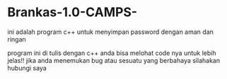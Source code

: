 # Brankas-1.0-CAMPS-
ini adalah program c++ untuk menyimpan password dengan aman dan ringan 

program ini di tulis dengan c++ anda bisa melohat code nya untuk lebih jelas!!
jika anda menemukan bug atau sesuatu yang berbahaya silahakan hubungi saya
